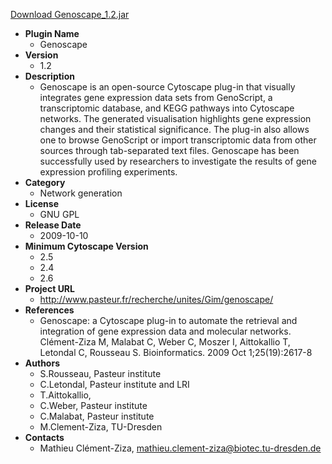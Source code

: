 <a href="Genoscape_1.2.jar">Download Genoscape_1.2.jar</a>

* __Plugin Name__
  * Genoscape
* __Version__
  * 1.2
* __Description__
  * Genoscape is an open-source Cytoscape plug-in that visually integrates gene expression data sets from GenoScript, a transcriptomic database, and KEGG pathways into Cytoscape networks. The generated visualisation highlights gene expression changes and their statistical significance. The plug-in also allows one to browse GenoScript or import transcriptomic data from other sources through tab-separated text files. Genoscape has been successfully used by researchers to investigate the results of gene expression profiling experiments.  <br>
* __Category__
  * Network generation
* __License__
  * GNU GPL
* __Release Date__
  * 2009-10-10
* __Minimum Cytoscape Version__
  * 2.5
  * 2.4
  * 2.6
* __Project URL__
  * http://www.pasteur.fr/recherche/unites/Gim/genoscape/
* __References__
  * Genoscape: a Cytoscape plug-in to automate the retrieval and integration of gene expression data and molecular networks. 
Clément-Ziza M, Malabat C, Weber C, Moszer I, Aittokallio T, Letondal C, Rousseau S. 
Bioinformatics. 2009 Oct 1;25(19):2617-8 
* __Authors__
  * S.Rousseau, Pasteur institute
  * C.Letondal, Pasteur institute and LRI
  * T.Aittokallio, 
  * C.Weber, Pasteur institute
  * C.Malabat, Pasteur institute
  * M.Clement-Ziza, TU-Dresden
* __Contacts__
  * Mathieu Clément-Ziza, mathieu.clement-ziza@biotec.tu-dresden.de
